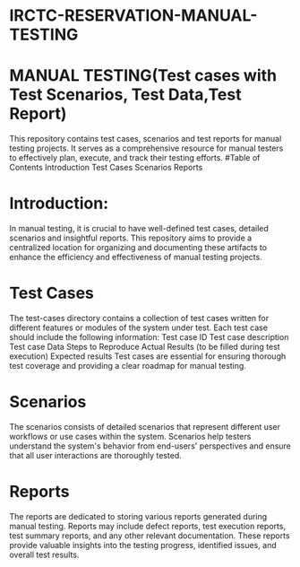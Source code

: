 # IRCTC-RESERVATION-MANUAL-TESTING
  # MANUAL TESTING(Test cases with Test Scenarios, Test Data,Test Report)
  This repository contains test cases, scenarios and test reports for manual testing projects. It serves as a comprehensive resource for manual testers to effectively plan, execute, and track their testing efforts.
  #Table of Contents
  Introduction
   Test Cases
   Scenarios
    Reports
# Introduction:
In manual testing, it is crucial to have well-defined test cases, detailed scenarios and insightful reports. This repository aims to provide a centralized location for organizing and documenting these artifacts to enhance the efficiency and effectiveness of manual testing projects. 
# Test Cases
The test-cases directory contains a collection of test cases written for different features or modules of the system under test. Each test case should include the following information:
Test case ID
Test case description
Test case Data
Steps to Reproduce
Actual Results (to be filled during test execution)
Expected results
Test cases are essential for ensuring thorough test coverage and providing a clear roadmap for manual testing.
 # Scenarios
 The scenarios consists of detailed scenarios that represent different user workflows or use cases within the system. Scenarios help testers understand the system's behavior from end-users' perspectives and ensure that all user interactions are thoroughly tested.
# Reports
The reports are dedicated to storing various reports generated during manual testing. Reports may include defect reports, test execution reports, test summary reports, and any other relevant documentation. These reports provide valuable insights into the testing progress, identified issues, and overall test results.

  


